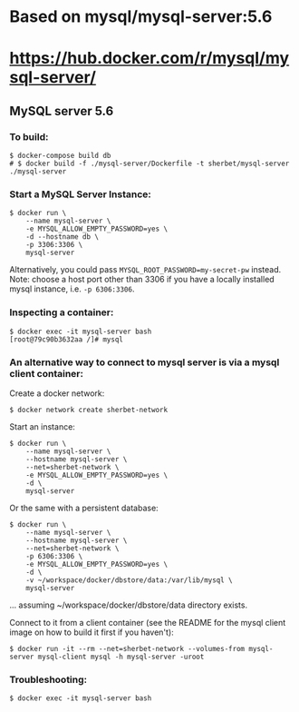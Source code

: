 # Based on mysql/mysql-server:5.6
# https://hub.docker.com/r/mysql/mysql-server/

## MySQL server 5.6

### To build:

    $ docker-compose build db
    # $ docker build -f ./mysql-server/Dockerfile -t sherbet/mysql-server ./mysql-server

### Start a MySQL Server Instance:

    $ docker run \
        --name mysql-server \
        -e MYSQL_ALLOW_EMPTY_PASSWORD=yes \
        -d --hostname db \
        -p 3306:3306 \
        mysql-server

Alternatively, you could pass `MYSQL_ROOT_PASSWORD=my-secret-pw` instead. Note: choose a host port other than 3306 if you have a locally installed mysql instance, i.e. `-p 6306:3306`.

### Inspecting a container:

    $ docker exec -it mysql-server bash
    [root@79c90b3632aa /]# mysql

### An alternative way to connect to mysql server is via a mysql client container:

Create a docker network:

    $ docker network create sherbet-network

Start an instance:

    $ docker run \
        --name mysql-server \
        --hostname mysql-server \
        --net=sherbet-network \
        -e MYSQL_ALLOW_EMPTY_PASSWORD=yes \
        -d \
        mysql-server

Or the same with a persistent database:

    $ docker run \
        --name mysql-server \
        --hostname mysql-server \
        --net=sherbet-network \
        -p 6306:3306 \
        -e MYSQL_ALLOW_EMPTY_PASSWORD=yes \
        -d \
        -v ~/workspace/docker/dbstore/data:/var/lib/mysql \
        mysql-server

... assuming ~/workspace/docker/dbstore/data directory exists.


Connect to it from a client container (see the README for the mysql client image on how to build it first if you haven't):

    $ docker run -it --rm --net=sherbet-network --volumes-from mysql-server mysql-client mysql -h mysql-server -uroot


### Troubleshooting:

    $ docker exec -it mysql-server bash
